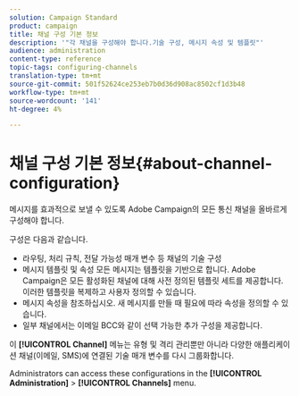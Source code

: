 ```yaml
---
solution: Campaign Standard
product: campaign
title: 채널 구성 기본 정보
description: '"각 채널을 구성해야 합니다.기술 구성, 메시지 속성 및 템플릿"'
audience: administration
content-type: reference
topic-tags: configuring-channels
translation-type: tm+mt
source-git-commit: 501f52624ce253eb7b0d36d908ac8502cf1d3b48
workflow-type: tm+mt
source-wordcount: '141'
ht-degree: 4%

---
```



# 채널 구성 기본 정보{#about-channel-configuration}

메시지를 효과적으로 보낼 수 있도록 Adobe Campaign의 모든 통신 채널을 올바르게 구성해야 합니다.

구성은 다음과 같습니다.

* 라우팅, 처리 규칙, 전달 가능성 매개 변수 등 채널의 기술 구성
* 메시지 템플릿 및 속성 모든 메시지는 템플릿을 기반으로 합니다. Adobe Campaign은 모든 활성화된 채널에 대해 사전 정의된 템플릿 세트를 제공합니다. 이러한 템플릿을 복제하고 사용자 정의할 수 있습니다.
* 메시지 속성을 참조하십시오. 새 메시지를 만들 때 필요에 따라 속성을 정의할 수 있습니다.
* 일부 채널에서는 이메일 BCC와 같이 선택 가능한 추가 구성을 제공합니다.

이 **[!UICONTROL Channel]** 메뉴는 유형 및 격리 관리뿐만 아니라 다양한 애플리케이션 채널(이메일, SMS)에 연결된 기술 매개 변수를 다시 그룹화합니다.

Administrators can access these configurations in the **[!UICONTROL Administration]** > **[!UICONTROL Channels]** menu.
